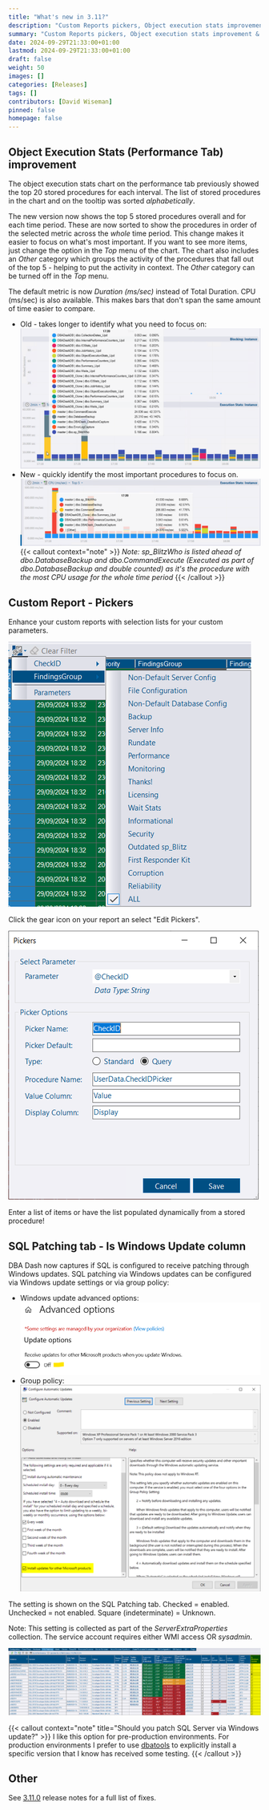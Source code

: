 ```yaml
---
title: "What's new in 3.11?"
description: "Custom Reports pickers, Object execution stats improvement & more"
summary: "Custom Reports pickers, Object execution stats improvement & more"
date: 2024-09-29T21:33:00+01:00
lastmod: 2024-09-29T21:33:00+01:00
draft: false
weight: 50
images: []
categories: [Releases]
tags: []
contributors: [David Wiseman]
pinned: false
homepage: false
---
```


## Object Execution Stats (Performance Tab) improvement

The object execution stats chart on the performance tab previously showed the top 20 stored procedures for each interval.  The list of stored procedures in the chart and on the tooltip was sorted *alphabetically*.

The new version now shows the top 5 stored procedures overall and for each time period.  These are now sorted to show the procedures in order of the selected metric across the *whole* time period.  This change makes it easier to focus on what's most important.  If you want to see more items, just change the option in the *Top* menu of the chart.  The chart also includes an *Other* category which groups the activity of the procedures that fall out of the top 5 - helping to put the activity in context.  The *Other* category can be turned off in the *Top* menu.

The default metric is now *Duration (ms/sec)* instead of Total Duration.  CPU (ms/sec) is also available.  This makes bars that don't span the same amount of time easier to compare.

* Old - takes longer to identify what you need to focus on:
[![Object Execution Stats Old](object-execution-stats-old.png)](object-execution-stats-old.png)
* New - quickly identify the most important procedures to focus on.
[![Object Execution Stats New](object-execution-stats-new.png)](object-execution-stats-new.png)
{{< callout context="note" >}}
*Note: sp_BlitzWho is listed ahead of dbo.DatabaseBackup and dbo.CommandExecute (Executed as part of dbo.DatabaseBackup and double counted) as it's the procedure with the most CPU usage for the whole time period*
{{< /callout >}}

## Custom Report - Pickers

Enhance your custom reports with selection lists for your custom parameters.

[![Picker Dialog](picker-selection.png)](picker-selection.png)

Click the gear icon on your report an select "Edit Pickers".

[![Picker Dialog](pickers.png)](pickers.png)

Enter a list of items or have the list populated dynamically from a stored procedure!

## SQL Patching tab - Is Windows Update column

DBA Dash now captures if SQL is configured to receive patching through Windows updates.  SQL patching via Windows updates can be configured via Windows update settings or via group policy:

* Windows update advanced options:
[![Configuration of updates for other Microsoft products](windows-update.png)](windows-update.png)
* Group policy:
[![Configuration of updates for other Microsoft products via group policy](windows-update-group-policy.png)](windows-update-group-policy.png)

The setting is shown on the SQL Patching tab.  Checked = enabled. Unchecked = not enabled.  Square (indeterminate) = Unknown.

Note: This setting is collected as part of the *ServerExtraProperties* collection.  The service account requires either WMI access OR *sysadmin*.

[![Is Windows update column in DBA Dash](is-windows-update.png)](is-windows-update.png)

{{< callout context="note" title="Should you patch SQL Server via Windows update?" >}}
 I like this option for pre-production environments.  For production environments I prefer to use [dbatools](https://docs.dbatools.io/Update-DbaInstance) to explicitly install a specific version that I know has received some testing.
{{< /callout >}}

## Other

See [3.11.0](https://github.com/trimble-oss/dba-dash/releases/tag/3.11.0) release notes for a full list of fixes.
